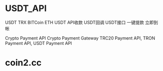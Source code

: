 # USDT_API
USDT TRX BITCoin ETH
USDT API收款 USDT回调 USDT接口 一键提款 立即到帐

Crypto Payment API Crypto Payment Gateway TRC20 Payment API, TRON Payment API, USDT Payment API

# coin2.cc
